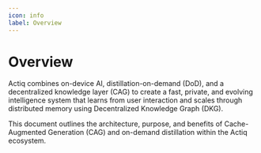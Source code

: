 ```yaml
---
icon: info
label: Overview
---
```


# Overview

Actiq combines on-device AI, distillation-on-demand (DoD), and a decentralized knowledge layer (CAG) to create a fast, private, and evolving intelligence system that learns from user interaction and scales through distributed memory using Decentralized Knowledge Graph (DKG).

This document outlines the architecture, purpose, and benefits of Cache-Augmented Generation (CAG) and on-demand distillation within the Actiq ecosystem.
